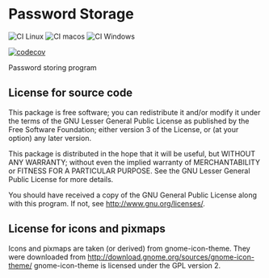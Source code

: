 # Password Storage

![CI Linux](https://github.com/andy128k/password-storage/workflows/CI%20Linux/badge.svg)
![CI macos](https://github.com/andy128k/password-storage/workflows/CI%20macos/badge.svg)
![CI Windows](https://github.com/andy128k/password-storage/workflows/CI%20Windows/badge.svg)

[![codecov](https://codecov.io/gh/andy128k/password-storage/branch/master/graph/badge.svg)](https://codecov.io/gh/andy128k/password-storage)

Password storing program

## License for source code

This package is free software; you can redistribute it and/or
modify it under the terms of the GNU Lesser General Public
License as published by the Free Software Foundation; either
version 3 of the License, or (at your option) any later version.

This package is distributed in the hope that it will be useful,
but WITHOUT ANY WARRANTY; without even the implied warranty of
MERCHANTABILITY or FITNESS FOR A PARTICULAR PURPOSE.  See the GNU
Lesser General Public License for more details.

You should have received a copy of the GNU General Public License
along with this program. If not, see <http://www.gnu.org/licenses/>.

## License for icons and pixmaps

Icons and pixmaps are taken (or derived) from gnome-icon-theme.
They were downloaded from <http://download.gnome.org/sources/gnome-icon-theme/>
gnome-icon-theme is licensed under the GPL version 2.

